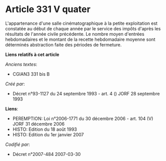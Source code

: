# Article 331 V quater

L'appartenance d'une salle cinématographique à la petite exploitation est constatée au début de chaque année par le service
des impôts d'après les résultats de l'année civile précédente. Le nombre moyen d'entrées hebdomadaires et le montant de la
recette hebdomadaire moyenne sont déterminés abstraction faite des périodes de fermeture.

**Liens relatifs à cet article**

_Anciens textes_:

  - CGIAN3 331 bis B

_Créé par_:

  - Décret n°93-1127 du 24 septembre 1993 - art. 4 () JORF 28 septembre 1993

**Liens**:

  - PEREMPTION: Loi n°2006-1771 du 30 décembre 2006 - art. 104 (V) JORF 31 décembre 2006
  - HISTO: Edition du 18 août 1993
  - HISTO: Edition du 1er janvier 2007

_Codifié par_:

  - Décret n°2007-484 2007-03-30
